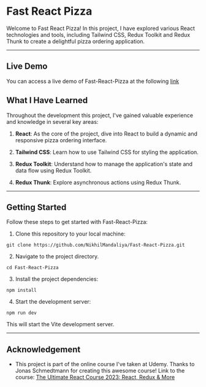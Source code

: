 # Fast React Pizza

Welcome to Fast React Pizza! In this project, I have explored various React technologies and tools, including Tailwind CSS, Redux Toolkit and Redux Thunk to create a delightful pizza ordering application.

---
## Live Demo
You can access a live demo of Fast-React-Pizza at the following [link](https://nik-fast-react-pizza.netlify.app/)

## What I Have Learned
Throughout the development this project, I've gained valuable experience and knowledge in several key areas:
1. **React**: As the core of the project, dive into React to build a dynamic and responsive pizza ordering interface.

2. **Tailwind CSS**: Learn how to use Tailwind CSS for styling the application.

3. **Redux Toolkit**: Understand how to manage the application's state and data flow using Redux Toolkit.

4. **Redux Thunk**: Explore asynchronous actions using Redux Thunk.

---

## Getting Started
Follow these steps to get started with Fast-React-Pizza:

1. Clone this repository to your local machine:
```
git clone https://github.com/NikhilMandaliya/Fast-React-Pizza.git
```
2. Navigate to the project directory.
```
cd Fast-React-Pizza
```
3. Install the project dependencies:
```
npm install
```
4. Start the development server:
```
npm run dev
```  
This will start the Vite development server.

---

## Acknowledgement

* This project is part of the online course I've taken at Udemy. Thanks to Jonas Schmedtmann for creating this awesome course! Link to the course: [The Ultimate React Course 2023: React, Redux & More](https://www.udemy.com/course/the-ultimate-react-course/)
